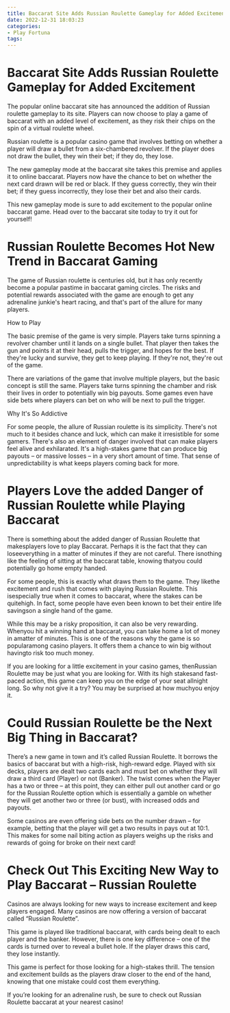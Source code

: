 ```yaml
---
title: Baccarat Site Adds Russian Roulette Gameplay for Added Excitement
date: 2022-12-31 18:03:23
categories:
- Play Fortuna
tags:
---
```



#  Baccarat Site Adds Russian Roulette Gameplay for Added Excitement

The popular online baccarat site has announced the addition of Russian roulette gameplay to its site. Players can now choose to play a game of baccarat with an added level of excitement, as they risk their chips on the spin of a virtual roulette wheel.

Russian roulette is a popular casino game that involves betting on whether a player will draw a bullet from a six-chambered revolver. If the player does not draw the bullet, they win their bet; if they do, they lose.

The new gameplay mode at the baccarat site takes this premise and applies it to online baccarat. Players now have the chance to bet on whether the next card drawn will be red or black. If they guess correctly, they win their bet; if they guess incorrectly, they lose their bet and also their cards.

This new gameplay mode is sure to add excitement to the popular online baccarat game. Head over to the baccarat site today to try it out for yourself!

#  Russian Roulette Becomes Hot New Trend in Baccarat Gaming

The game of Russian roulette is centuries old, but it has only recently become a popular pastime in baccarat gaming circles. The risks and potential rewards associated with the game are enough to get any adrenaline junkie's heart racing, and that's part of the allure for many players.

How to Play

The basic premise of the game is very simple. Players take turns spinning a revolver chamber until it lands on a single bullet. That player then takes the gun and points it at their head, pulls the trigger, and hopes for the best. If they're lucky and survive, they get to keep playing. If they're not, they're out of the game.

There are variations of the game that involve multiple players, but the basic concept is still the same. Players take turns spinning the chamber and risk their lives in order to potentially win big payouts. Some games even have side bets where players can bet on who will be next to pull the trigger.

Why It's So Addictive

For some people, the allure of Russian roulette is its simplicity. There's not much to it besides chance and luck, which can make it irresistible for some gamers. There's also an element of danger involved that can make players feel alive and exhilarated. It's a high-stakes game that can produce big payouts – or massive losses – in a very short amount of time. That sense of unpredictability is what keeps players coming back for more.

#  Players Love the added Danger of Russian Roulette while Playing Baccarat

There is something about the added danger of Russian Roulette that makesplayers love to play Baccarat. Perhaps it is the fact that they can loseeverything in a matter of minutes if they are not careful. There isnothing like the feeling of sitting at the baccarat table, knowing thatyou could potentially go home empty handed.

For some people, this is exactly what draws them to the game. They likethe excitement and rush that comes with playing Russian Roulette. This isespecially true when it comes to baccarat, where the stakes can be quitehigh. In fact, some people have even been known to bet their entire life savingson a single hand of the game.

While this may be a risky proposition, it can also be very rewarding. Whenyou hit a winning hand at baccarat, you can take home a lot of money in amatter of minutes. This is one of the reasons why the game is so popularamong casino players. It offers them a chance to win big without havingto risk too much money.

If you are looking for a little excitement in your casino games, thenRussian Roulette may be just what you are looking for. With its high stakesand fast-paced action, this game can keep you on the edge of your seat allnight long. So why not give it a try? You may be surprised at how muchyou enjoy it.

#  Could Russian Roulette be the Next Big Thing in Baccarat?

There’s a new game in town and it’s called Russian Roulette. It borrows the basics of baccarat but with a high-risk, high-reward edge. Played with six decks, players are dealt two cards each and must bet on whether they will draw a third card (Player) or not (Banker). The twist comes when the Player has a two or three – at this point, they can either pull out another card or go for the Russian Roulette option which is essentially a gamble on whether they will get another two or three (or bust), with increased odds and payouts.

Some casinos are even offering side bets on the number drawn – for example, betting that the player will get a two results in pays out at 10:1. This makes for some nail biting action as players weighs up the risks and rewards of going for broke on their next card!

#  Check Out This Exciting New Way to Play Baccarat – Russian Roulette

Casinos are always looking for new ways to increase excitement and keep players engaged. Many casinos are now offering a version of baccarat called “Russian Roulette”.

This game is played like traditional baccarat, with cards being dealt to each player and the banker. However, there is one key difference – one of the cards is turned over to reveal a bullet hole. If the player draws this card, they lose instantly.

This game is perfect for those looking for a high-stakes thrill. The tension and excitement builds as the players draw closer to the end of the hand, knowing that one mistake could cost them everything.

If you’re looking for an adrenaline rush, be sure to check out Russian Roulette baccarat at your nearest casino!